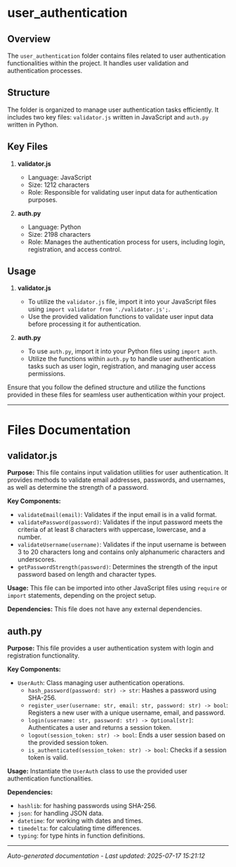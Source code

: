 # user_authentication

## Overview
The `user_authentication` folder contains files related to user authentication functionalities within the project. It handles user validation and authentication processes.

## Structure
The folder is organized to manage user authentication tasks efficiently. It includes two key files: `validator.js` written in JavaScript and `auth.py` written in Python.

## Key Files
1. **validator.js**
   - Language: JavaScript
   - Size: 1212 characters
   - Role: Responsible for validating user input data for authentication purposes.

2. **auth.py**
   - Language: Python
   - Size: 2198 characters
   - Role: Manages the authentication process for users, including login, registration, and access control.

## Usage
1. **validator.js**
   - To utilize the `validator.js` file, import it into your JavaScript files using `import validator from './validator.js';`.
   - Use the provided validation functions to validate user input data before processing it for authentication.

2. **auth.py**
   - To use `auth.py`, import it into your Python files using `import auth`.
   - Utilize the functions within `auth.py` to handle user authentication tasks such as user login, registration, and managing user access permissions.

Ensure that you follow the defined structure and utilize the functions provided in these files for seamless user authentication within your project.

---

# Files Documentation

## validator.js

**Purpose:** This file contains input validation utilities for user authentication. It provides methods to validate email addresses, passwords, and usernames, as well as determine the strength of a password.

**Key Components:**
- `validateEmail(email)`: Validates if the input email is in a valid format.
- `validatePassword(password)`: Validates if the input password meets the criteria of at least 8 characters with uppercase, lowercase, and a number.
- `validateUsername(username)`: Validates if the input username is between 3 to 20 characters long and contains only alphanumeric characters and underscores.
- `getPasswordStrength(password)`: Determines the strength of the input password based on length and character types.

**Usage:** This file can be imported into other JavaScript files using `require` or `import` statements, depending on the project setup.

**Dependencies:** This file does not have any external dependencies.

## auth.py

**Purpose:** This file provides a user authentication system with login and registration functionality.

**Key Components:**
- `UserAuth`: Class managing user authentication operations.
  - `hash_password(password: str) -> str`: Hashes a password using SHA-256.
  - `register_user(username: str, email: str, password: str) -> bool`: Registers a new user with a unique username, email, and password.
  - `login(username: str, password: str) -> Optional[str]`: Authenticates a user and returns a session token.
  - `logout(session_token: str) -> bool`: Ends a user session based on the provided session token.
  - `is_authenticated(session_token: str) -> bool`: Checks if a session token is valid.

**Usage:** Instantiate the `UserAuth` class to use the provided user authentication functionalities.

**Dependencies:**
- `hashlib`: for hashing passwords using SHA-256.
- `json`: for handling JSON data.
- `datetime`: for working with dates and times.
- `timedelta`: for calculating time differences.
- `typing`: for type hints in function definitions.

---
*Auto-generated documentation - Last updated: 2025-07-17 15:21:12*
